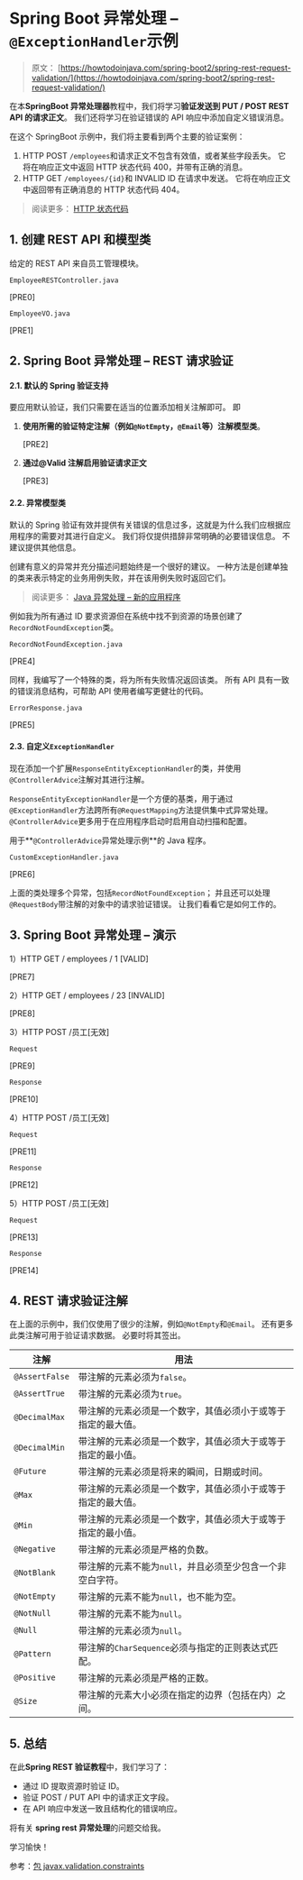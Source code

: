 # Spring Boot 异常处理 – `@ExceptionHandler`示例

> 原文： [https://howtodoinjava.com/spring-boot2/spring-rest-request-validation/](https://howtodoinjava.com/spring-boot2/spring-rest-request-validation/)

在本**SpringBoot 异常处理器**教程中，我们将学习**验证发送到 PUT / POST REST API 的请求正文**。 我们还将学习在验证错误的 API 响应中添加自定义错误消息。

在这个 SpringBoot 示例中，我们将主要看到两个主要的验证案例：

1.  HTTP POST `/employees`和请求正文不包含有效值，或者某些字段丢失。 它将在响应正文中返回 HTTP 状态代码 400，并带有正确的消息。
2.  HTTP GET `/employees/{id}`和 INVALID ID 在请求中发送。 它将在响应正文中返回带有正确消息的 HTTP 状态代码 404。

> 阅读更多： [HTTP 状态代码](https://restfulapi.net/http-status-codes/)

## 1\. 创建 REST API 和模型类

给定的 REST API 来自员工管理模块。

`EmployeeRESTController.java`

[PRE0]

`EmployeeVO.java`

[PRE1]

## 2\. Spring Boot 异常处理 – REST 请求验证

#### 2.1. 默认的 Spring 验证支持

要应用默认验证，我们只需要在适当的位置添加相关注解即可。 即

1.  **使用所需的验证特定注解（例如`@NotEmpty`，`@Email`等）注解模型类**。

    [PRE2]

2.  **通过@Valid 注解启用验证请求正文**

    [PRE3]

#### 2.2. 异常模型类

默认的 Spring 验证有效并提供有关错误的信息过多，这就是为什么我们应根据应用程序的需要对其进行自定义。 我们将仅提供措辞非常明确的必要错误信息。 不建议提供其他信息。

创建有意义的异常并充分描述问题始终是一个很好的建议。 一种方法是创建单独的类来表示特定的业务用例失败，并在该用例失败时返回它们。

> 阅读更多： [Java 异常处理 – 新的应用程序](https://howtodoinjava.com/java/exception-handling/best-practices-for-for-exception-handling/)

例如我为所有通过 ID 要求资源但在系统中找不到资源的场景创建了`RecordNotFoundException`类。

`RecordNotFoundException.java`

[PRE4]

同样，我编写了一个特殊的类，将为所有失败情况返回该类。 所有 API 具有一致的错误消息结构，可帮助 API 使用者编写更健壮的代码。

`ErrorResponse.java`

[PRE5]

#### 2.3. 自定义`ExceptionHandler`

现在添加一个扩展`ResponseEntityExceptionHandler`的类，并使用`@ControllerAdvice`注解对其进行注解。

`ResponseEntityExceptionHandler`是一个方便的基类，用于通过`@ExceptionHandler`方法跨所有`@RequestMapping`方法提供集中式异常处理。 `@ControllerAdvice`更多用于在应用程序启动时启用自动扫描和配置。

用于**`@ControllerAdvice`异常处理示例**的 Java 程序。

`CustomExceptionHandler.java`

[PRE6]

上面的类处理多个异常，包括`RecordNotFoundException`； 并且还可以处理`@RequestBody`带注解的对象中的请求验证错误。 让我们看看它是如何工作的。

## 3\. Spring Boot 异常处理 – 演示

1）HTTP GET / employees / 1 [VALID]

[PRE7]

2）HTTP GET / employees / 23 [INVALID]

[PRE8]

3）HTTP POST /员工[无效]

`Request`

[PRE9]

`Response`

[PRE10]

4）HTTP POST /员工[无效]

`Request`

[PRE11]

`Response`

[PRE12]

5）HTTP POST /员工[无效]

`Request`

[PRE13]

`Response`

[PRE14]

## 4\. REST 请求验证注解

在上面的示例中，我们仅使用了很少的注解，例如`@NotEmpty`和`@Email`。 还有更多此类注解可用于验证请求数据。 必要时将其签出。

| 注解 | 用法 |
| --- | --- |
| `@AssertFalse` | 带注解的元素必须为`false`。 |
| `@AssertTrue` | 带注解的元素必须为`true`。 |
| `@DecimalMax` | 带注解的元素必须是一个数字，其值必须小于或等于指定的最大值。 |
| `@DecimalMin` | 带注解的元素必须是一个数字，其值必须大于或等于指定的最小值。 |
| `@Future` | 带注解的元素必须是将来的瞬间，日期或时间。 |
| `@Max` | 带注解的元素必须是一个数字，其值必须小于或等于指定的最大值。 |
| `@Min` | 带注解的元素必须是一个数字，其值必须大于或等于指定的最小值。 |
| `@Negative` | 带注解的元素必须是严格的负数。 |
| `@NotBlank` | 带注解的元素不能为`null`，并且必须至少包含一个非空白字符。 |
| `@NotEmpty` | 带注解的元素不能为`null`，也不能为空。 |
| `@NotNull` | 带注解的元素不能为`null`。 |
| `@Null` | 带注解的元素必须为`null`。 |
| `@Pattern` | 带注解的`CharSequence`必须与指定的正则表达式匹配。 |
| `@Positive` | 带注解的元素必须是严格的正数。 |
| `@Size` | 带注解的元素大小必须在指定的边界（包括在内）之间。 |

## 5\. 总结

在此**Spring REST 验证教程**中，我们学习了：

*   通过 ID 提取资源时验证 ID。
*   验证 POST / PUT API 中的请求正文字段。
*   在 API 响应中发送一致且结构化的错误响应。

将有关 **spring rest 异常处理**的问题交给我。

学习愉快！

参考：[包 javax.validation.constraints](https://javaee.github.io/javaee-spec/javadocs/javax/validation/constraints/package-summary.html)
